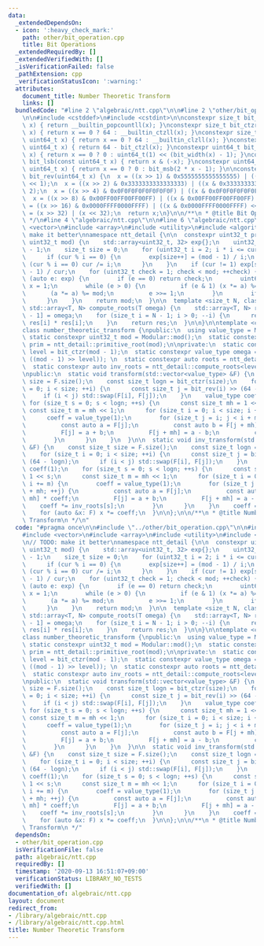 ```yaml
---
data:
  _extendedDependsOn:
  - icon: ':heavy_check_mark:'
    path: other/bit_operation.cpp
    title: Bit Operations
  _extendedRequiredBy: []
  _extendedVerifiedWith: []
  _isVerificationFailed: false
  _pathExtension: cpp
  _verificationStatusIcon: ':warning:'
  attributes:
    document_title: Number Theoretic Transform
    links: []
  bundledCode: "#line 2 \"algebraic/ntt.cpp\"\n\n#line 2 \"other/bit_operation.cpp\"\
    \n\n#include <cstddef>\n#include <cstdint>\n\nconstexpr size_t bit_ppc(const uint64_t\
    \ x) { return __builtin_popcountll(x); }\nconstexpr size_t bit_ctzr(const uint64_t\
    \ x) { return x == 0 ? 64 : __builtin_ctzll(x); }\nconstexpr size_t bit_ctzl(const\
    \ uint64_t x) { return x == 0 ? 64 : __builtin_clzll(x); }\nconstexpr size_t bit_width(const\
    \ uint64_t x) { return 64 - bit_ctzl(x); }\nconstexpr uint64_t bit_msb(const uint64_t\
    \ x) { return x == 0 ? 0 : uint64_t(1) << (bit_width(x) - 1); }\nconstexpr uint64_t\
    \ bit_lsb(const uint64_t x) { return x & (-x); }\nconstexpr uint64_t bit_cover(const\
    \ uint64_t x) { return x == 0 ? 0 : bit_msb(2 * x - 1); }\n\nconstexpr uint64_t\
    \ bit_rev(uint64_t x) {\n  x = ((x >> 1) & 0x5555555555555555) | ((x & 0x5555555555555555)\
    \ << 1);\n  x = ((x >> 2) & 0x3333333333333333) | ((x & 0x3333333333333333) <<\
    \ 2);\n  x = ((x >> 4) & 0x0F0F0F0F0F0F0F0F) | ((x & 0x0F0F0F0F0F0F0F0F) << 4);\n\
    \  x = ((x >> 8) & 0x00FF00FF00FF00FF) | ((x & 0x00FF00FF00FF00FF) << 8);\n  x\
    \ = ((x >> 16) & 0x0000FFFF0000FFFF) | ((x & 0x0000FFFF0000FFFF) << 16);\n  x\
    \ = (x >> 32) | (x << 32);\n  return x;\n}\n\n/**\n * @title Bit Operations\n\
    \ */\n#line 4 \"algebraic/ntt.cpp\"\n\n#line 6 \"algebraic/ntt.cpp\"\n#include\
    \ <vector>\n#include <array>\n#include <utility>\n#include <algorithm>\n\n// TODO:\
    \ make it better\nnamespace ntt_detail {\n\n  constexpr uint32_t primitive_root(const\
    \ uint32_t mod) {\n    std::array<uint32_t, 32> exp{};\n    uint32_t cur = mod\
    \ - 1;\n    size_t size = 0;\n    for (uint32_t i = 2; i * i <= cur; ++i) {\n\
    \      if (cur % i == 0) {\n        exp[size++] = (mod - 1) / i;\n        while\
    \ (cur % i == 0) cur /= i;\n      }\n    }\n    if (cur != 1) exp[size++] = (mod\
    \ - 1) / cur;\n    for (uint32_t check = 1; check < mod; ++check) {\n      for\
    \ (auto e: exp) {\n        if (e == 0) return check;\n        uint64_t a = check,\
    \ x = 1;\n        while (e > 0) {\n          if (e & 1) (x *= a) %= mod;\n   \
    \       (a *= a) %= mod;\n          e >>= 1;\n        }\n        if (x == 1) break;\n\
    \      }\n    }\n    return mod;\n  }\n\n  template <size_t N, class T>\n  constexpr\
    \ std::array<T, N> compute_roots(T omega) {\n    std::array<T, N> res;\n    res[N\
    \ - 1] = omega;\n    for (size_t i = N - 1; i > 0; --i) {\n      res[i - 1] =\
    \ res[i] * res[i];\n    }\n    return res;\n  }\n\n}\n\ntemplate <class Modular>\n\
    class number_theoretic_transform {\npublic:\n  using value_type = Modular;\n \
    \ static constexpr uint32_t mod = Modular::mod();\n  static constexpr uint32_t\
    \ prim = ntt_detail::primitive_root(mod);\n\nprivate:\n  static constexpr size_t\
    \ level = bit_ctzr(mod - 1);\n  static constexpr value_type omega = power(value_type(prim),\
    \ ((mod - 1) >> level)); \n  static constexpr auto roots = ntt_detail::compute_roots<level>(omega);\n\
    \  static constexpr auto inv_roots = ntt_detail::compute_roots<level>(inverse(omega));\n\
    \npublic:\n  static void transform(std::vector<value_type> &F) {\n    const size_t\
    \ size = F.size();\n    const size_t logn = bit_ctzr(size);\n    for (size_t i\
    \ = 0; i < size; ++i) {\n      const size_t j = bit_rev(i) >> (64 - logn);\n \
    \     if (i < j) std::swap(F[i], F[j]);\n    }\n    value_type coeff(1);\n   \
    \ for (size_t s = 0; s < logn; ++s) {\n      const size_t mh = 1 << s;\n     \
    \ const size_t m = mh << 1;\n      for (size_t i = 0; i < size; i += m) {\n  \
    \      coeff = value_type(1);\n        for (size_t j = i; j < i + mh; ++j) {\n\
    \          const auto a = F[j];\n          const auto b = F[j + mh] * coeff;\n\
    \          F[j] = a + b;\n          F[j + mh] = a - b;\n          coeff *= roots[s];\n\
    \        }\n      }\n    }\n  }\n\n  static void inv_transform(std::vector<value_type>\
    \ &F) {\n    const size_t size = F.size();\n    const size_t logn = bit_ctzr(size);\n\
    \    for (size_t i = 0; i < size; ++i) {\n      const size_t j = bit_rev(i) >>\
    \ (64 - logn);\n      if (i < j) std::swap(F[i], F[j]);\n    }\n    value_type\
    \ coeff(1);\n    for (size_t s = 0; s < logn; ++s) {\n      const size_t mh =\
    \ 1 << s;\n      const size_t m = mh << 1;\n      for (size_t i = 0; i < size;\
    \ i += m) {\n        coeff = value_type(1);\n        for (size_t j = i; j < i\
    \ + mh; ++j) {\n          const auto a = F[j];\n          const auto b = F[j +\
    \ mh] * coeff;\n          F[j] = a + b;\n          F[j + mh] = a - b;\n      \
    \    coeff *= inv_roots[s];\n        }\n      }\n    }\n    coeff = inverse(value_type(size));\n\
    \    for (auto &x: F) x *= coeff;\n  }\n\n};\n\n/**\n * @title Number Theoretic\
    \ Transform\n */\n"
  code: "#pragma once\n\n#include \"../other/bit_operation.cpp\"\n\n#include <cstddef>\n\
    #include <vector>\n#include <array>\n#include <utility>\n#include <algorithm>\n\
    \n// TODO: make it better\nnamespace ntt_detail {\n\n  constexpr uint32_t primitive_root(const\
    \ uint32_t mod) {\n    std::array<uint32_t, 32> exp{};\n    uint32_t cur = mod\
    \ - 1;\n    size_t size = 0;\n    for (uint32_t i = 2; i * i <= cur; ++i) {\n\
    \      if (cur % i == 0) {\n        exp[size++] = (mod - 1) / i;\n        while\
    \ (cur % i == 0) cur /= i;\n      }\n    }\n    if (cur != 1) exp[size++] = (mod\
    \ - 1) / cur;\n    for (uint32_t check = 1; check < mod; ++check) {\n      for\
    \ (auto e: exp) {\n        if (e == 0) return check;\n        uint64_t a = check,\
    \ x = 1;\n        while (e > 0) {\n          if (e & 1) (x *= a) %= mod;\n   \
    \       (a *= a) %= mod;\n          e >>= 1;\n        }\n        if (x == 1) break;\n\
    \      }\n    }\n    return mod;\n  }\n\n  template <size_t N, class T>\n  constexpr\
    \ std::array<T, N> compute_roots(T omega) {\n    std::array<T, N> res;\n    res[N\
    \ - 1] = omega;\n    for (size_t i = N - 1; i > 0; --i) {\n      res[i - 1] =\
    \ res[i] * res[i];\n    }\n    return res;\n  }\n\n}\n\ntemplate <class Modular>\n\
    class number_theoretic_transform {\npublic:\n  using value_type = Modular;\n \
    \ static constexpr uint32_t mod = Modular::mod();\n  static constexpr uint32_t\
    \ prim = ntt_detail::primitive_root(mod);\n\nprivate:\n  static constexpr size_t\
    \ level = bit_ctzr(mod - 1);\n  static constexpr value_type omega = power(value_type(prim),\
    \ ((mod - 1) >> level)); \n  static constexpr auto roots = ntt_detail::compute_roots<level>(omega);\n\
    \  static constexpr auto inv_roots = ntt_detail::compute_roots<level>(inverse(omega));\n\
    \npublic:\n  static void transform(std::vector<value_type> &F) {\n    const size_t\
    \ size = F.size();\n    const size_t logn = bit_ctzr(size);\n    for (size_t i\
    \ = 0; i < size; ++i) {\n      const size_t j = bit_rev(i) >> (64 - logn);\n \
    \     if (i < j) std::swap(F[i], F[j]);\n    }\n    value_type coeff(1);\n   \
    \ for (size_t s = 0; s < logn; ++s) {\n      const size_t mh = 1 << s;\n     \
    \ const size_t m = mh << 1;\n      for (size_t i = 0; i < size; i += m) {\n  \
    \      coeff = value_type(1);\n        for (size_t j = i; j < i + mh; ++j) {\n\
    \          const auto a = F[j];\n          const auto b = F[j + mh] * coeff;\n\
    \          F[j] = a + b;\n          F[j + mh] = a - b;\n          coeff *= roots[s];\n\
    \        }\n      }\n    }\n  }\n\n  static void inv_transform(std::vector<value_type>\
    \ &F) {\n    const size_t size = F.size();\n    const size_t logn = bit_ctzr(size);\n\
    \    for (size_t i = 0; i < size; ++i) {\n      const size_t j = bit_rev(i) >>\
    \ (64 - logn);\n      if (i < j) std::swap(F[i], F[j]);\n    }\n    value_type\
    \ coeff(1);\n    for (size_t s = 0; s < logn; ++s) {\n      const size_t mh =\
    \ 1 << s;\n      const size_t m = mh << 1;\n      for (size_t i = 0; i < size;\
    \ i += m) {\n        coeff = value_type(1);\n        for (size_t j = i; j < i\
    \ + mh; ++j) {\n          const auto a = F[j];\n          const auto b = F[j +\
    \ mh] * coeff;\n          F[j] = a + b;\n          F[j + mh] = a - b;\n      \
    \    coeff *= inv_roots[s];\n        }\n      }\n    }\n    coeff = inverse(value_type(size));\n\
    \    for (auto &x: F) x *= coeff;\n  }\n\n};\n\n/**\n * @title Number Theoretic\
    \ Transform\n */"
  dependsOn:
  - other/bit_operation.cpp
  isVerificationFile: false
  path: algebraic/ntt.cpp
  requiredBy: []
  timestamp: '2020-09-13 16:51:07+09:00'
  verificationStatus: LIBRARY_NO_TESTS
  verifiedWith: []
documentation_of: algebraic/ntt.cpp
layout: document
redirect_from:
- /library/algebraic/ntt.cpp
- /library/algebraic/ntt.cpp.html
title: Number Theoretic Transform
---
```


